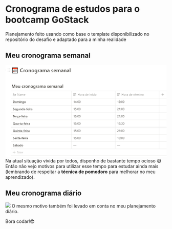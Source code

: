 # Cronograma de estudos para o bootcamp GoStack
Planejamento feito usando como base o template disponibilizado no repositório do desafio e adaptado para a minha realidade

## Meu cronograma semanal
![](/assets/cronograma-semanal.png)
Na atual situação vivida por todos, disponho de bastante tempo ocioso :sweat_smile:
Então não vejo motivos para utilizar esse tempo para estudar ainda mais (lembrando de respeitar a **técnica de pomodoro** para melhorar no meu aprendizado).

## Meu cronograma diário
![](/assets/cronograma-diário.png)
O mesmo motivo também foi levado em conta no meu planejamento diário.

Bora codar!:sunglasses: